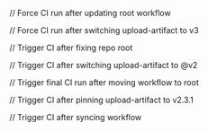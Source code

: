 
// Force CI run after updating root workflow

// Force CI run after switching upload-artifact to v3

// Trigger CI after fixing repo root

// Trigger CI after switching upload-artifact to @v2

// Trigger final CI run after moving workflow to root

// Trigger CI after pinning upload-artifact to v2.3.1

// Trigger CI after syncing workflow
